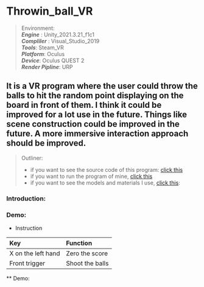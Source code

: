 # Throwin_ball_VR
>   Environment: <br> 
  ***Engine*** : Unity_2021.3.21_f1c1 <br>
  ***Compliler*** : Visual_Studio_2019 <br>
  ***Tools***: Steam_VR <br>
  ***Platform***: Oculus <br>
  ***Device***: Oculus QUEST 2 <br>
  ***Render Pipline***: URP

## It is a VR program where the user could throw the balls to hit the random point displaying on the board in front of them. I think it could be improved for a lot use in the future. Things like scene construction could be improved in the future. A more immersive interaction approach should be improved.

>  Outliner:
> + if you want to see the source code of this program: [click this](https://github.com/humb1e1989/Throwin_ball_Unity/tree/main/Src_Code_C%23)<br>
> + if you want to run the program of mine, [click this](https://github.com/humb1e1989/McDonalds-Drive-Thru/blob/main/I'm%20lovin%20it%EF%BC%81.exe)<br>
> + if you want to see the models and materials I use, [click this]():<br>  

### Introduction:
>

### Demo:
* Instruction  

|Key|Function|
|:-|:-|
|X on the left hand| Zero the score|
|Front trigger| Shoot the balls|


** Demo:





